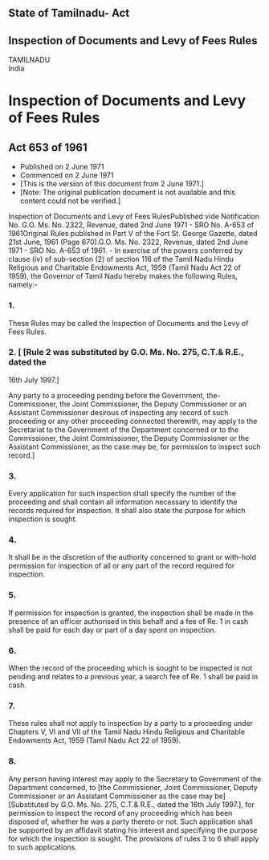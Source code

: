 ## State of Tamilnadu- Act

## Inspection of Documents and Levy of Fees Rules

TAMILNADU  
India

# Inspection of Documents and Levy of Fees Rules

## Act 653 of 1961

  * Published on 2 June 1971 
  * Commenced on 2 June 1971 
  * [This is the version of this document from 2 June 1971.] 
  * [Note: The original publication document is not available and this content could not be verified.] 

Inspection of Documents and Levy of Fees RulesPublished vide Notification No.
G.O. Ms. No. 2322, Revenue, dated 2nd June 1971 - SRO No. A-653 of
1961Original Rules published in Part V of the Fort St. George Gazette, dated
21st June, 1961 (Page 670).G.O. Ms. No. 2322, Revenue, dated 2nd June 1971 -
SRO No. A-653 of 1961. - In exercise of the powers conferred by clause (iv) of
sub-section (2) of section 116 of the Tamil Nadu Hindu Religious and
Charitable Endowments Act, 1959 (Tamil Nadu Act 22 of 1959), the Governor of
Tamil Nadu hereby makes the following Rules, namely:-

### 1.

These Rules may be called the Inspection of Documents and the Levy of Fees
Rules.

### 2. [ [Rule 2 was substituted by G.O. Ms. No. 275, C.T.& R.E., dated the
16th July 1997.]

Any party to a proceeding pending before the Government, the-Commissioner, the
Joint Commissioner, the Deputy Commissioner or an Assistant Commissioner
desirous of inspecting any record of such proceeding or any other proceeding
connected therewith, may apply to the Secretariat to the Government of the
Department concerned or to the Commissioner, the Joint Commissioner, the
Deputy Commissioner or the Assistant Commissioner, as the case may be, for
permission to inspect such record.]

### 3.

Every application for such inspection shall specify the number of the
proceeding and shall contain all information necessary to identify the records
required for inspection. It shall also state the purpose for which inspection
is sought.

### 4.

It shall be in the discretion of the authority concerned to grant or with-hold
permission for inspection of all or any part of the record required for
inspection.

### 5.

If permission for inspection is granted, the inspection shall be made in the
presence of an officer authorised in this behalf and a fee of Re. 1 in cash
shall be paid for each day or part of a day spent on inspection.

### 6.

When the record of the proceeding which is sought to be inspected is not
pending and relates to a previous year, a search fee of Re. 1 shall be paid in
cash.

### 7.

These rules shall not apply to inspection by a party to a proceeding under
Chapters V, VI and VII of the Tamil Nadu Hindu Religious and Charitable
Endowments Act, 1959 (Tamil Nadu Act 22 of 1959).

### 8.

Any person having interest may apply to the Secretary to Government of the
Department concerned, to [the Commissioner, Joint Commissioner, Deputy
Commissioner or an Assistant Commissioner as the case may be] [Substituted by
G.O. Ms. No. 275, C.T.& R.E., dated the 16th July 1997.], for permission to
inspect the record of any proceeding which has been disposed of, whether he
was a party thereto or not. Such application shall be supported by an
affidavit stating his interest and specifying the purpose for which the
inspection is sought. The provisions of rules 3 to 6 shall apply to such
applications.

